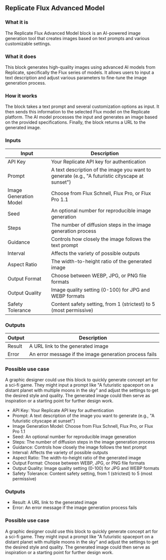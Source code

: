 ## Replicate Flux Advanced Model

### What it is
The Replicate Flux Advanced Model block is an AI-powered image generation tool that creates images based on text prompts and various customizable settings.

### What it does
This block generates high-quality images using advanced AI models from Replicate, specifically the Flux series of models. It allows users to input a text description and adjust various parameters to fine-tune the image generation process.

### How it works
The block takes a text prompt and several customization options as input. It then sends this information to the selected Flux model on the Replicate platform. The AI model processes the input and generates an image based on the provided specifications. Finally, the block returns a URL to the generated image.

### Inputs
| Input | Description |
|-------|-------------|
| API Key | Your Replicate API key for authentication |
| Prompt | A text description of the image you want to generate (e.g., "A futuristic cityscape at sunset") |
| Image Generation Model | Choose from Flux Schnell, Flux Pro, or Flux Pro 1.1 |
| Seed | An optional number for reproducible image generation |
| Steps | The number of diffusion steps in the image generation process |
| Guidance | Controls how closely the image follows the text prompt |
| Interval | Affects the variety of possible outputs |
| Aspect Ratio | The width-to-height ratio of the generated image |
| Output Format | Choose between WEBP, JPG, or PNG file formats |
| Output Quality | Image quality setting (0-100) for JPG and WEBP formats |
| Safety Tolerance | Content safety setting, from 1 (strictest) to 5 (most permissive) |

### Outputs
| Output | Description |
|--------|-------------|
| Result | A URL link to the generated image |
| Error | An error message if the image generation process fails |

### Possible use case
A graphic designer could use this block to quickly generate concept art for a sci-fi game. They might input a prompt like "A futuristic spaceport on a distant planet with multiple moons in the sky" and adjust the settings to get the desired style and quality. The generated image could then serve as inspiration or a starting point for further design work.
- API Key: Your Replicate API key for authentication
- Prompt: A text description of the image you want to generate (e.g., "A futuristic cityscape at sunset")
- Image Generation Model: Choose from Flux Schnell, Flux Pro, or Flux Pro 1.1
- Seed: An optional number for reproducible image generation
- Steps: The number of diffusion steps in the image generation process
- Guidance: Controls how closely the image follows the text prompt
- Interval: Affects the variety of possible outputs
- Aspect Ratio: The width-to-height ratio of the generated image
- Output Format: Choose between WEBP, JPG, or PNG file formats
- Output Quality: Image quality setting (0-100) for JPG and WEBP formats
- Safety Tolerance: Content safety setting, from 1 (strictest) to 5 (most permissive)

### Outputs
- Result: A URL link to the generated image
- Error: An error message if the image generation process fails

### Possible use case
A graphic designer could use this block to quickly generate concept art for a sci-fi game. They might input a prompt like "A futuristic spaceport on a distant planet with multiple moons in the sky" and adjust the settings to get the desired style and quality. The generated image could then serve as inspiration or a starting point for further design work.